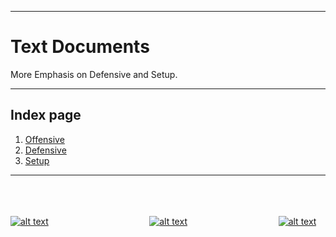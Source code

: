 - - -
# Text Documents
More Emphasis on Defensive and Setup.
- - -

## Index page
1. [Offensive](./Offensive/Offensive.html)
2. [Defensive](./Defensive/Defensive.html)
3. [Setup](./Setup/Setup.html)

- - -

<br><br><br>
[![alt text](https://upload.wikimedia.org/wikipedia/commons/thumb/a/a5/Font_Awesome_5_solid_arrow-alt-circle-left.svg/50px-Font_Awesome_5_solid_arrow-alt-circle-left.svg.png "Back")](https://ross46.github.io/Free-Learning/ABOUT.html)&nbsp;&nbsp;&nbsp;&nbsp;&nbsp;&nbsp;&nbsp;&nbsp;&nbsp;&nbsp;&nbsp;&nbsp;&nbsp;&nbsp;&nbsp;&nbsp;&nbsp;&nbsp;&nbsp;&nbsp;&nbsp;&nbsp;&nbsp;&nbsp;&nbsp;&nbsp;&nbsp;&nbsp;&nbsp;&nbsp;&nbsp;&nbsp;&nbsp;&nbsp;&nbsp;&nbsp;&nbsp;&nbsp;&nbsp;&nbsp;&nbsp;[![alt text](https://upload.wikimedia.org/wikipedia/commons/thumb/2/22/Home_font_awesome.svg/50px-Home_font_awesome.svg.png "Home")](https://ross46.github.io/Free-Learning/)&nbsp;&nbsp;&nbsp;&nbsp;&nbsp;&nbsp;&nbsp;&nbsp;&nbsp;&nbsp;&nbsp;&nbsp;&nbsp;&nbsp;&nbsp;&nbsp;&nbsp;&nbsp;&nbsp;&nbsp;&nbsp;&nbsp;&nbsp;&nbsp;&nbsp;&nbsp;&nbsp;&nbsp;&nbsp;&nbsp;&nbsp;&nbsp;&nbsp;&nbsp;&nbsp;&nbsp;&nbsp;[![alt text](https://upload.wikimedia.org/wikipedia/commons/thumb/9/93/Map_marker_font_awesome.svg/50px-Map_marker_font_awesome.svg.png "Back to Map")](https://ross46.github.io/Free-Learning/map)
